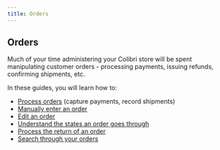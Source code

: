 ```yaml
---
title: Orders
---
```


## Orders

Much of your time administering your Colibri store will be spent manipulating customer orders - processing payments, issuing refunds, confirming shipments, etc.

In these guides, you will learn how to:

* [Process orders](processing_orders) (capture payments, record shipments)
* [Manually enter an order](entering_orders)
* [Edit an order](editing_orders)
* [Understand the states an order goes through](order_states)
* [Process the return of an order](returning_orders)
* [Search through your orders](searching_orders)
